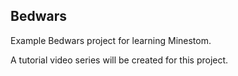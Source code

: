 ## Bedwars

Example Bedwars project for learning Minestom.

A tutorial video series will be created for this project.